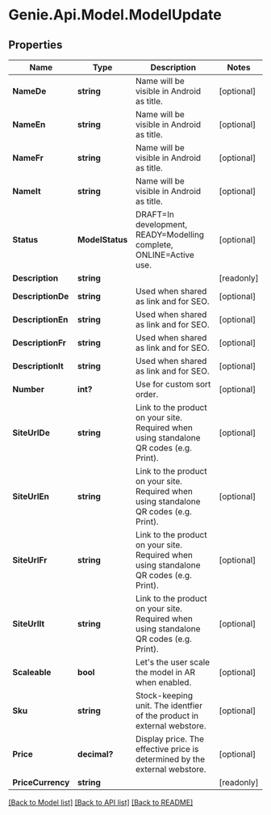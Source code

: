 # Genie.Api.Model.ModelUpdate

## Properties

Name | Type | Description | Notes
------------ | ------------- | ------------- | -------------
**NameDe** | **string** | Name will be visible in Android as title. | [optional] 
**NameEn** | **string** | Name will be visible in Android as title. | [optional] 
**NameFr** | **string** | Name will be visible in Android as title. | [optional] 
**NameIt** | **string** | Name will be visible in Android as title. | [optional] 
**Status** | **ModelStatus** | DRAFT&#x3D;In development, READY&#x3D;Modelling complete, ONLINE&#x3D;Active use. | [optional] 
**Description** | **string** |  | [readonly] 
**DescriptionDe** | **string** | Used when shared as link and for SEO. | [optional] 
**DescriptionEn** | **string** | Used when shared as link and for SEO. | [optional] 
**DescriptionFr** | **string** | Used when shared as link and for SEO. | [optional] 
**DescriptionIt** | **string** | Used when shared as link and for SEO. | [optional] 
**Number** | **int?** | Use for custom sort order. | [optional] 
**SiteUrlDe** | **string** | Link to the product on your site. Required when using standalone QR codes (e.g. Print). | [optional] 
**SiteUrlEn** | **string** | Link to the product on your site. Required when using standalone QR codes (e.g. Print). | [optional] 
**SiteUrlFr** | **string** | Link to the product on your site. Required when using standalone QR codes (e.g. Print). | [optional] 
**SiteUrlIt** | **string** | Link to the product on your site. Required when using standalone QR codes (e.g. Print). | [optional] 
**Scaleable** | **bool** | Let&#39;s the user scale the model in AR when enabled. | [optional] 
**Sku** | **string** | Stock-keeping unit. The identfier of the product in external webstore. | [optional] 
**Price** | **decimal?** | Display price. The effective price is determined by the external webstore. | [optional] 
**PriceCurrency** | **string** |  | [readonly] 

[[Back to Model list]](../README.md#documentation-for-models) [[Back to API list]](../README.md#documentation-for-api-endpoints) [[Back to README]](../README.md)

